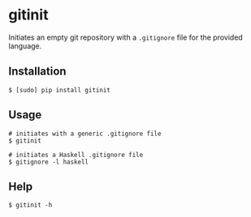 gitinit
=======

Initiates an empty git repository with a `.gitignore` file for the provided language.

Installation
------------

    $ [sudo] pip install gitinit

Usage
-----
    
    # initiates with a generic .gitignore file
    $ gitinit

    # initiates a Haskell .gitignore file
    $ gitignore -l haskell

Help
----

    $ gitinit -h
